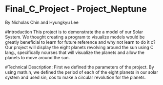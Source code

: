 # Final_C_Project - Project_Neptune
By Nicholas Chin and Hyungkyu Lee 

#Introduction
This project is to demonstrate the a model of our Solar System. We thought creating a program to visualize models would be greatly beneficial to learn for future reference and why not learn to do it c?
Our project will display the eight planets revolving around the sun using C lang., specifically ncurses that will visualize the planets and allow the planets to move around the sun. 

#Technical Description:
  First we defined the parameters of the project. By using math.h, we defined the period of each of the eight planets in our solar system and used sin, cos to make a circular revolution for the planets.
  
  

